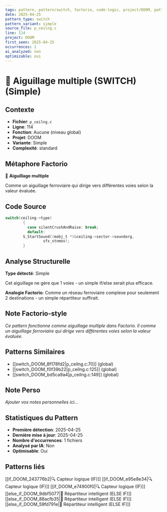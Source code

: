 ```yaml
---
tags: pattern, pattern/switch, factorio, code-logic, project/DOOM, pattern/variant/simple
date: 2025-04-25
pattern_type: switch
pattern_variant: simple
source_file: p_ceilng.c
line: 114
project: DOOM
first_seen: 2025-04-25
occurrences: 1
ai_analyzed: non
optimizable: oui
---
```


# 🔀 Aiguillage multiple (SWITCH) (Simple)

## Contexte
- **Fichier**: `p_ceilng.c`
- **Ligne**: 114
- **Fonction**: Aucune (niveau global)
- **Projet**: DOOM
- **Variante**: Simple
- **Complexité**: standard

## Métaphore Factorio
🔀 **Aiguillage multiple**

Comme un aiguillage ferroviaire qui dirige vers différentes voies selon la valeur évaluée.

## Code Source
```c
switch(ceiling->type)
	    {
	      case silentCrushAndRaise: break;
	      default:
		S_StartSound((mobj_t *)&ceiling->sector->soundorg,
			     sfx_stnmov);
	    }
```

## Analyse Structurelle
**Type détecté**: Simple

Cet aiguillage ne gère que 1 voies - un simple if/else serait plus efficace.

**Analogie Factorio**:
Comme un réseau ferroviaire complexe pour seulement 2 destinations - un simple répartiteur suffirait.

## Note Factorio-style
*Ce pattern fonctionne comme aiguillage multiple dans Factorio. Il comme un aiguillage ferroviaire qui dirige vers différentes voies selon la valeur évaluée.*

## Patterns Similaires
- [[switch_DOOM_8f178fd2|p_ceilng.c:70]] (global)
- [[switch_DOOM_f0f39b22|p_ceilng.c:125]] (global)
- [[switch_DOOM_bd5ca9a4|p_ceilng.c:149]] (global)

## Note Perso
*Ajouter vos notes personnelles ici...*

## Statistiques du Pattern
- **Première détection**: 2025-04-25
- **Dernière mise à jour**: 2025-04-25
- **Nombre d'occurrences**: 1 fichiers
- **Analysé par IA**: Non
- **Optimisable**: Oui

## Patterns liés
[[if_DOOM_243776b2|🔍 Capteur logique (IF)]]
[[if_DOOM_e95e8e34|🔍 Capteur logique (IF)]]
[[if_DOOM_e74900f0|🔍 Capteur logique (IF)]]
[[else_if_DOOM_9dbf5077|🔄 Répartiteur intelligent (ELSE IF)]]
[[else_if_DOOM_88acfb35|🔄 Répartiteur intelligent (ELSE IF)]]
[[else_if_DOOM_59fd791e|🔄 Répartiteur intelligent (ELSE IF)]]
